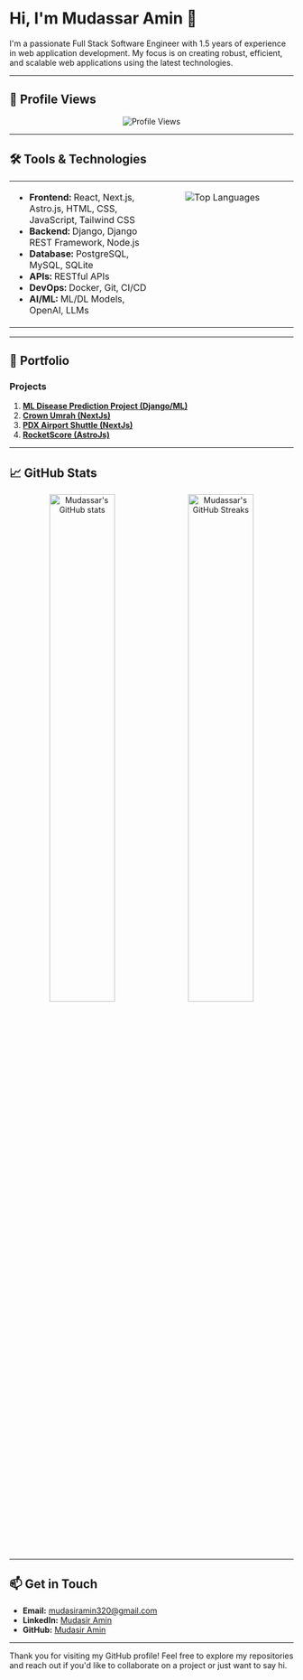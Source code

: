 # Hi, I'm Mudassar Amin 👋

I'm a passionate Full Stack Software Engineer with 1.5 years of experience in web application development. My focus is on creating robust, efficient, and scalable web applications using the latest technologies.

---

## 👀 Profile Views
<p align="center">
  <img src="https://profile-counter.glitch.me/mudasir45/count.svg" alt="Profile Views" />
</p>

---

## 🛠 Tools & Technologies
<table>
  <tr>
    <td valign="top" width="50%">
      <ul>
        <li><strong>Frontend:</strong> React, Next.js, Astro.js, HTML, CSS, JavaScript, Tailwind CSS</li>
        <li><strong>Backend:</strong> Django, Django REST Framework, Node.js</li>
        <li><strong>Database:</strong> PostgreSQL, MySQL, SQLite</li>
        <li><strong>APIs:</strong> RESTful APIs</li>
        <li><strong>DevOps:</strong> Docker, Git, CI/CD</li>
        <li><strong>AI/ML:</strong> ML/DL Models, OpenAI, LLMs</li>
      </ul>
    </td>
    <td valign="top" width="50%">
      <p align="center">
        <img src="https://github-readme-stats.vercel.app/api/top-langs/?username=mudasir45&hide=java,html,css&theme=radical" alt="Top Languages" />
      </p>
    </td>
  </tr>
</table>

---

## 📂 Portfolio

### Projects

1. [**ML Disease Prediction Project (Django/ML)**](https://github.com/mudasir45/ML-desease-prediction-project)
2. [**Crown Umrah (NextJs)**](https://crownumrah.co.uk/)
3. [**PDX Airport Shuttle (NextJs)**](https://pdxairportshuttle.com/)
4. [**RocketScore (AstroJs)**](https://rocketscore.com/)

---

## 📈 GitHub Stats

<p align="center">
  <img src="https://github-readme-stats.vercel.app/api?username=mudasir45&show_icons=true&theme=radical" alt="Mudassar's GitHub stats" width="48%" />
  <img src="https://streak-stats.demolab.com/?user=mudasir45&theme=radical" alt="Mudassar's GitHub Streaks" width="48%" />
</p>

---

## 📫 Get in Touch

- **Email:** mudasiramin320@gmail.com
- **LinkedIn:** [Mudasir Amin](https://www.linkedin.com/in/mudasiramin/)
- **GitHub:** [Mudasir Amin](https://github.com/mudasir45)

---

Thank you for visiting my GitHub profile! Feel free to explore my repositories and reach out if you'd like to collaborate on a project or just want to say hi.
